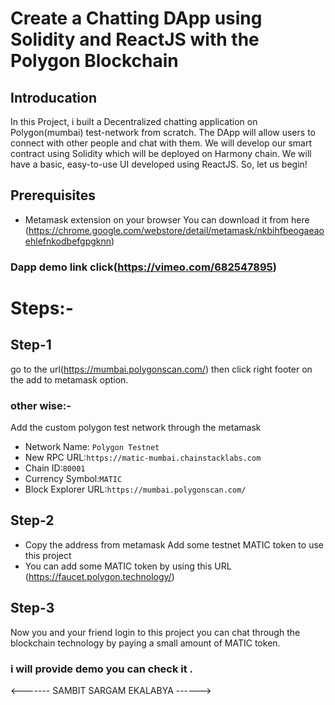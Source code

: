 # Create a Chatting DApp using Solidity and ReactJS with the Polygon Blockchain

## Introducation
In this Project, i built a Decentralized chatting application on Polygon(mumbai) test-network from scratch. The DApp will allow users to connect with other people and chat with them. We will develop our smart contract using Solidity which will be deployed on Harmony chain. We will have a basic, easy-to-use UI developed using ReactJS. So, let us begin!

## Prerequisites
* Metamask extension on your browser
You can download it from here  (https://chrome.google.com/webstore/detail/metamask/nkbihfbeogaeaoehlefnkodbefgpgknn)

### Dapp demo link click(https://vimeo.com/682547895)

# Steps:-
## Step-1
go to the url(https://mumbai.polygonscan.com/) then click right footer on the add to metamask option.
### other wise:-
Add the custom polygon test network through the metamask
* Network Name: ```Polygon Testnet```
* New RPC URL:```https://matic-mumbai.chainstacklabs.com```
* Chain ID:```80001```
* Currency Symbol:```MATIC```
* Block Explorer URL:```https://mumbai.polygonscan.com/```
## Step-2
* Copy the address from metamask
Add some testnet MATIC token to use this project
* You can add some MATIC token by using this URL (https://faucet.polygon.technology/)

## Step-3
Now you and your friend login to this project you can chat through the blockchain technology by paying a small amount of MATIC token.

### i will provide demo you can check it .

<------- SAMBIT SARGAM EKALABYA ------>
